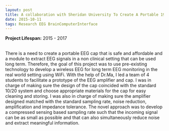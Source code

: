 ```yaml
---
layout: post
title: A collaboration with Sheridan University To Create A Portable 19-Channel EEG Cap Including Amplifier
date: 2015-10-11
tags: Research EEG BrainComputerInterface
---
```

**Project Lifespan\:** 2015 - 2017  
<br>

There is a need to create a portable EEG cap that is safe and affordable and a module to extract EEG signals in a non clinical setting that can be used long term.  Therefore, the goal of this project was to use pre-existing technology to develop a wireless EEG for long term EEG monitoring in the real world setting using WiFi.  With the help of Dr.Ma, I led a team of 4 students to facilitate a prototype of the EEG amplifier and cap.  I was in charge of making sure the design of the cap coincided with the standard 10/20 system and choose appropriate materials for the cap for easy cleaning and storing.  I was also in charge of making sure the amplifier designed matched with the standard sampling rate, noise reduction, amplification and impedance tolerance.   The novel approach was to develop a compressed sensing based sampling rate such that the incoming signal can be as small as possible and that can also simultaneously reduce noise and extract meaningful information.